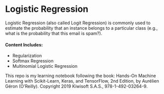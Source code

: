 # Logistic Regression

Logistic Regression (also called Logit Regression) is commonly used to estimate the probability that an instance belongs to a particular class (e.g., what is the probability that this email is spam?).

#### Content Includes:
- Regularization
- Softmax Regression
- Multinomial Logistic Regression

This repo is my learning notebook following the book:
Hands-On Machine Learning with Scikit-Learn, Keras, and TensorFlow, 2nd Edition, by Aurélien Géron (O’Reilly).
Copyright 2019 Kiwisoft S.A.S., 978-1-492-03264-9.
